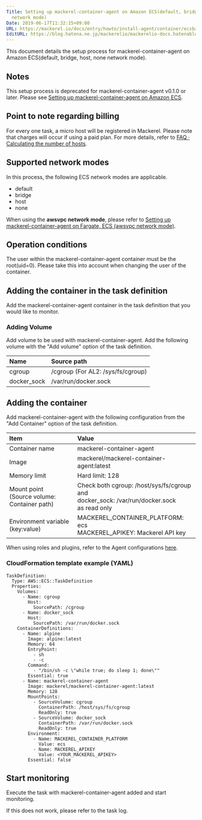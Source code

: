 ```yaml
---
Title: Setting up mackerel-container-agent on Amazon ECS(default, bridge, host, none
  network mode)
Date: 2019-06-17T11:32:15+09:00
URL: https://mackerel.io/docs/entry/howto/install-agent/container/ecsbasic
EditURL: https://blog.hatena.ne.jp/mackerelio/mackerelio-docs.hatenablog.mackerel.io/atom/entry/17680117127201755374
---
```


This document details the setup process for mackerel-container-agent on Amazon ECS(default, bridge, host, none network mode).

## Notes

This setup process is deprecated for mackerel-container-agent v0.1.0 or later.
Please see [Setting up mackerel-container-agent on Amazon ECS](https://mackerel.io/docs/entry/howto/install-agent/container/ecs).

## Point to note regarding billing

For every one task, a micro host will be registered in Mackerel. Please note that charges will occur if using a paid plan. For more details, refer to [FAQ · Calculating the number of hosts](https://mackerel.io/docs/entry/faq/contracts/calculate-host-number).

## Supported network modes

In this process, the following ECS network modes are applicable.

- default
- bridge
- host
- none

When using the **awsvpc network mode**, please refer to [Setting up mackerel-container-agent on Fargate, ECS (awsvpc network mode)](https://mackerel.io/docs/entry/howto/install-agent/container/ecsawsvpc).

## Operation conditions

The user within the mackerel-container-agent container must be the root(uid=0).
Please take this into account when changing the user of the container.

## Adding the container in the task definition

Add the mackerel-container-agent container in the task definition that you would like to monitor.

### Adding Volume

Add volume to be used with mackerel-container-agent.
Add the following volume with the "Add volume" option of the task definition.

| Name | Source path |
| :-- | :-- |
| cgroup | /cgroup (For AL2: /sys/fs/cgroup) |
| docker_sock | /var/run/docker.sock |

## Adding the container

Add mackerel-container-agent with the following configuration from the "Add Container" option of the task definition.

| Item | Value |
| :-- | :-- |
| Container name| mackerel-container-agent |
| Image|  mackerel/mackerel-container-agent:latest |
| Memory limit|  Hard limit: 128 |
| Mount point<br>(Source volume: Container path)| Check both cgroup: /host/sys/fs/cgroup and <br>docker_sock: /var/run/docker.sock<br> as read only |
| Environment variable (key:value) | MACKEREL_CONTAINER_PLATFORM: ecs<br>MACKEREL_APIKEY: Mackerel API key |

When using roles and plugins, refer to the Agent configurations [here](https://mackerel.io/docs/entry/howto/container-agent).

### CloudFormation template example (YAML)

```
TaskDefinition:
  Type: AWS::ECS::TaskDefinition
  Properties:
    Volumes:
      - Name: cgroup
        Host:
          SourcePath: /cgroup
      - Name: docker_sock
        Host:
          SourcePath: /var/run/docker.sock
    ContainerDefinitions:
      - Name: alpine
        Image: alpine:latest
        Memory: 64
        EntryPoint:
          - sh
          - -c
        Command:
          - "/bin/sh -c \"while true; do sleep 1; done\""
        Essential: true
      - Name: mackerel-container-agent
        Image: mackerel/mackerel-container-agent:latest
        Memory: 128
        MountPoints:
          - SourceVolume: cgroup
            ContainerPath: /host/sys/fs/cgroup
            ReadOnly: true
          - SourceVolume: docker_sock
            ContainerPath: /var/run/docker.sock
            ReadOnly: true
        Environment:
          - Name: MACKEREL_CONTAINER_PLATFORM
            Value: ecs
          - Name: MACKEREL_APIKEY
            Value: <YOUR_MACKEREL_APIKEY>
        Essential: false
```

## Start monitoring

Execute the task with mackerel-container-agent added and start monitoring.

If this does not work, please refer to the task log.
